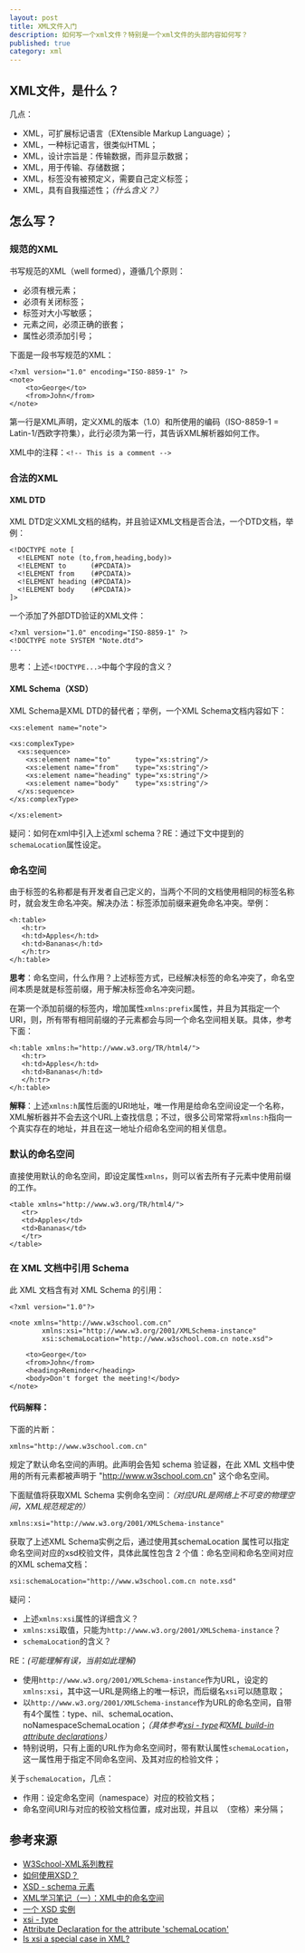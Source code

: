 ```yaml
---
layout: post
title: XML文件入门
description: 如何写一个xml文件？特别是一个xml文件的头部内容如何写？
published: true
category: xml
---
```



## XML文件，是什么？

几点：

* XML，可扩展标记语言（EXtensible Markup Language）；
* XML，一种标记语言，很类似HTML；
* XML，设计宗旨是：传输数据，而非显示数据；
* XML，用于传输、存储数据；
* XML，标签没有被预定义，需要自己定义标签；
* XML，具有自我描述性；*（什么含义？）*


## 怎么写？


### 规范的XML

书写规范的XML（well formed），遵循几个原则：

* 必须有根元素；
* 必须有关闭标签；
* 标签对大小写敏感；
* 元素之间，必须正确的嵌套；
* 属性必须添加引号；

下面是一段书写规范的XML：

	<?xml version="1.0" encoding="ISO-8859-1" ?>
	<note>
		<to>George</to>
		<from>John</from>
	</note>

第一行是XML声明，定义XML的版本（1.0）和所使用的编码（ISO-8859-1 = Latin-1/西欧字符集），此行必须为第一行，其告诉XML解析器如何工作。

XML中的注释：`<!-- This is a comment -->`
	
### 合法的XML


#### XML DTD

XML DTD定义XML文档的结构，并且验证XML文档是否合法，一个DTD文档，举例：

	<!DOCTYPE note [
	  <!ELEMENT note (to,from,heading,body)>
	  <!ELEMENT to      (#PCDATA)>
	  <!ELEMENT from    (#PCDATA)>
	  <!ELEMENT heading (#PCDATA)>
	  <!ELEMENT body    (#PCDATA)>
	]> 

一个添加了外部DTD验证的XML文件：

	<?xml version="1.0" encoding="ISO-8859-1" ?>
	<!DOCTYPE note SYSTEM "Note.dtd">
	...


思考：上述`<!DOCTYPE...>`中每个字段的含义？

#### XML Schema（XSD）

XML Schema是XML DTD的替代者；举例，一个XML Schema文档内容如下：

	<xs:element name="note">

	<xs:complexType>
	  <xs:sequence>
		<xs:element name="to"      type="xs:string"/>
		<xs:element name="from"    type="xs:string"/>
		<xs:element name="heading" type="xs:string"/>
		<xs:element name="body"    type="xs:string"/>
	  </xs:sequence>
	</xs:complexType>

	</xs:element> 

疑问：如何在xml中引入上述xml schema？RE：通过下文中提到的`schemaLocation`属性设定。


### 命名空间

由于标签的名称都是有开发者自己定义的，当两个不同的文档使用相同的标签名称时，就会发生命名冲突。解决办法：标签添加前缀来避免命名冲突。举例：

	<h:table>
	   <h:tr>
	   <h:td>Apples</h:td>
	   <h:td>Bananas</h:td>
	   </h:tr>
	</h:table>


**思考**：命名空间，什么作用？上述标签方式，已经解决标签的命名冲突了，命名空间本质是就是标签前缀，用于解决标签命名冲突问题。

在第一个添加前缀的标签内，增加属性`xmlns:prefix`属性，并且为其指定一个URI，则，所有带有相同前缀的子元素都会与同一个命名空间相关联。具体，参考下面：

	<h:table xmlns:h="http://www.w3.org/TR/html4/">
	   <h:tr>
	   <h:td>Apples</h:td>
	   <h:td>Bananas</h:td>
	   </h:tr>
	</h:table>

**解释**：上述`xmlns:h`属性后面的URI地址，唯一作用是给命名空间设定一个名称，XML解析器并不会去这个URL上查找信息；不过，很多公司常常将`xmlns:h`指向一个真实存在的地址，并且在这一地址介绍命名空间的相关信息。

### 默认的命名空间

直接使用默认的命名空间，即设定属性`xmlns`，则可以省去所有子元素中使用前缀的工作。

	<table xmlns="http://www.w3.org/TR/html4/">
	   <tr>
	   <td>Apples</td>
	   <td>Bananas</td>
	   </tr>
	</table>



### 在 XML 文档中引用 Schema

此 XML 文档含有对 XML Schema 的引用：

	<?xml version="1.0"?>

	<note xmlns="http://www.w3school.com.cn"
			xmlns:xsi="http://www.w3.org/2001/XMLSchema-instance"
			xsi:schemaLocation="http://www.w3school.com.cn note.xsd">

		<to>George</to>
		<from>John</from>
		<heading>Reminder</heading>
		<body>Don't forget the meeting!</body>
	</note>
	
#### 代码解释：

下面的片断：

	xmlns="http://www.w3school.com.cn" 

规定了默认命名空间的声明。此声明会告知 schema 验证器，在此 XML 文档中使用的所有元素都被声明于 "http://www.w3school.com.cn" 这个命名空间。

下面赋值将获取XML Schema 实例命名空间：*（对应URL是网络上不可变的物理空间，XML规范规定的）*

	xmlns:xsi="http://www.w3.org/2001/XMLSchema-instance" 

获取了上述XML Schema实例之后，通过使用其schemaLocation 属性可以指定命名空间对应的xsd校验文件，具体此属性包含 2 个值：命名空间和命名空间对应的XML schema文档：

	xsi:schemaLocation="http://www.w3school.com.cn note.xsd"


疑问：

* 上述`xmlns:xsi`属性的详细含义？
* `xmlns:xsi`取值，只能为`http://www.w3.org/2001/XMLSchema-instance`？
* `schemaLocation`的含义？


RE：*(可能理解有误，当前如此理解)*

* 使用`http://www.w3.org/2001/XMLSchema-instance`作为URL，设定的`xmlns:xsi`，其中这一URL是网络上的唯一标识，而后缀名`xsi`可以随意取；
* 以`http://www.w3.org/2001/XMLSchema-instance`作为URL的命名空间，自带有4个属性：type、nil、schemaLocation、noNamespaceSchemaLocation；*（具体参考[xsi - type][xsi - type]和[XML build-in attribute declarations][XML build-in attribute declarations]）*
* 特别说明，只有上面的URL作为命名空间时，带有默认属性`schemaLocation`，这一属性用于指定不同命名空间、及其对应的检验文件；




关于`schemaLocation`，几点：

* 作用：设定命名空间（namespace）对应的校验文档；
* 命名空间URI与对应的校验文档位置，成对出现，并且以` `（空格）来分隔；





## 参考来源


* [W3School-XML系列教程][W3School-XML系列教程]
* [如何使用XSD？][如何使用XSD？]
* [XSD - schema 元素][XSD - schema 元素]
* [XML学习笔记（一）：XML中的命名空间][XML学习笔记（一）：XML中的命名空间]
* [一个 XSD 实例][一个 XSD 实例]
* [xsi - type][xsi - type]
* [Attribute Declaration for the attribute 'schemaLocation'][Attribute Declaration for the attribute 'schemaLocation']
* [Is xsi a special case in XML?][Is xsi a special case in XML?]






[NingG]:    								http://ningg.github.com  "NingG"
[W3School-XML系列教程]:						http://www.w3school.com.cn/x.asp
[如何使用XSD？]:							http://www.w3school.com.cn/schema/schema_howto.asp
[XSD - schema 元素]:						http://www.w3school.com.cn/schema/schema_schema.asp
[XML学习笔记（一）：XML中的命名空间]:		http://www.cnblogs.com/martin-chen/archive/2011/02/24/xml-studynote-namespace.html
[一个 XSD 实例]:							http://www.w3school.com.cn/schema/schema_example.asp
[xsi - type]:								http://www.w3.org/TR/xmlschema-1/#xsi_type
[Attribute Declaration for the attribute 'schemaLocation']:			http://www.w3.org/TR/xmlschema-1/#xsi.schemaLocation
[Is xsi a special case in XML?]:			http://stackoverflow.com/questions/2615892/is-xmlnsxsi-http-www-w3-org-2001-xmlschema-instance-a-special-case-in-xml
[XML build-in attribute declarations]:		http://www.w3.org/TR/xmlschema-1/#no-xsi



